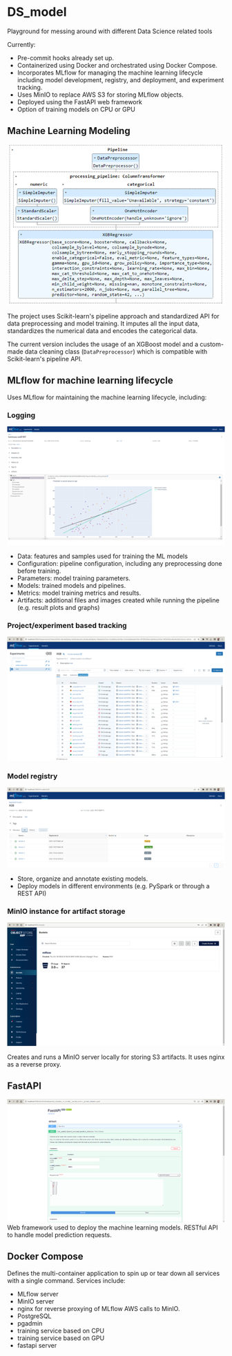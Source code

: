 # DS_model
Playground for messing around with different Data Science related tools

Currently:
- Pre-commit hooks already set up.
- Containerized using Docker and orchestrated using Docker Compose.
- Incorporates MLflow for managing the machine learning lifecycle including model development, registry, and deployment, and experiment tracking.
- Uses MinIO to replace AWS S3 for storing MLflow objects.
- Deployed using the FastAPI web framework
- Option of training models on CPU or GPU


## Machine Learning Modeling
![XGB pipeline example](ml_model/images/XGB_pipeline_example.png)

The project uses Scikit-learn's pipeline approach and standardized API for data preprocessing and model training. It imputes all the input data, standardizes the numerical data and encodes the categorical data.

The current version includes the usage of an XGBoost model and a custom-made data cleaning class (`DataPreprocessor`) which is compatible with Scikit-learn's pipeline API.


## MLflow for machine learning lifecycle

Uses MLflow for maintaining the machine learning lifecycle, including:
### Logging
![MLFlow example run](mlflow/images/Run_example.png)
- Data: features and samples used for training the ML models
- Configuration: pipeline configuration, including any preprocessing done before training.
- Parameters: model training parameters.
- Models: trained models and pipelines.
- Metrics: model training metrics and results.
- Artifacts: additional files and images created while running the pipeline (e.g. result plots and graphs)
### Project/experiment based tracking
![MLflow Experiments View](<mlflow/images/MLflow Experiments View.png>)
### Model registry
![MLflow Model REgistry View](<mlflow/images/MLFlow Model Registry View.png>)
- Store, organize and annotate existing models.
- Deploy models in different environments (e.g. PySpark or through a REST API)


### MinIO instance for artifact storage
![MinIO run locally](mlflow/images/MinIO%20local%20run.png)

Creates and runs a MinIO server locally for storing S3 artifacts. It uses nginx as a reverse proxy.


## FastAPI
![Fast API Docs](<fastapi/images/Fast API Docs.png>)
Web framework used to deploy the machine learning models. RESTful API to handle model prediction requests.


## Docker Compose
Defines the multi-container application to spin up or tear down all services with a single command. Services include:
- MLflow server
- MinIO server
- nginx for reverse proxying of MLflow AWS calls to MinIO.
- PostgreSQL
- pgadmin
- training service based on CPU
- training service based on GPU
- fastapi server
